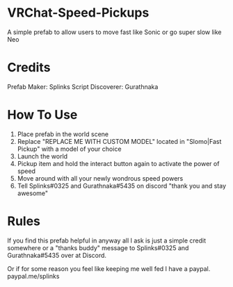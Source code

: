 # VRChat-Speed-Pickups
A simple prefab to allow users to move fast like Sonic or go super slow like Neo


# Credits
Prefab Maker: 			Splinks
Script Discoverer:		Gurathnaka


# How To Use
1) Place prefab in the world scene
2) Replace "REPLACE ME WITH CUSTOM MODEL" located in "Slomo|Fast Pickup" with a model of your choice
3) Launch the world
4) Pickup item and hold the interact button again to activate the power of speed
5) Move around with all your newly wondrous speed powers
6) Tell Splinks#0325 and Gurathnaka#5435 on discord "thank you and stay awesome"


# Rules
If you find this prefab helpful in anyway all I ask is just a simple credit somewhere or a "thanks buddy" message to Splinks#0325 and Gurathnaka#5435 over at Discord.

Or if for some reason you feel like keeping me well fed I have a paypal. paypal.me/splinks
